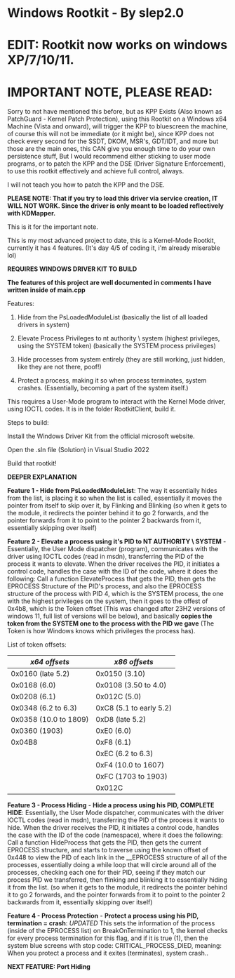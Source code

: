 # Windows Rootkit - By slep2.0

# EDIT: Rootkit now works on windows XP/7/10/11.

# IMPORTANT NOTE, PLEASE READ:
Sorry to not have mentioned this before, but as KPP Exists (Also known as PatchGuard - Kernel Patch Protection), using this Rootkit on a Windows x64 Machine (Vista and onward), will trigger the KPP to bluescreen the machine, 
of course this will not be immediate (or it might be), since KPP does not check every second for the SSDT, DKOM, MSR's, GDT/IDT, and more but those are the main ones, this CAN give you enough time to do your own persistence stuff,
But I would recommend either sticking to user mode programs, or to patch the KPP and the DSE (Driver Signature Enforcement), to use this rootkit effectively and achieve full control, always.

I will not teach you how to patch the KPP and the DSE.

**PLEASE NOTE: That if you try to load this driver via service creation, IT WILL NOT WORK. Since the driver is only meant to be loaded reflectively with KDMapper.**

This is it for the important note.


This is my most advanced project to date, this is a Kernel-Mode Rootkit, currently it has 4 features. (It's day 4/5 of coding it, i'm already miserable lol)

**REQUIRES WINDOWS DRIVER KIT TO BUILD**

**The features of this project are well documented in comments I have written inside of main.cpp**

Features:

1. Hide from the PsLoadedModuleList (basically the list of all loaded drivers in system)

2. Elevate Process Privileges to nt authority \ system (highest privileges, using the SYSTEM token) (basically the SYSTEM process privileges)

3. Hide processes from system entirely (they are still working, just hidden, like they are not there, poof!)

4. Protect a process, making it so when process terminates, system crashes. (Essentially, becoming a part of the system itself.)

This requires a User-Mode program to interact with the Kernel Mode driver, using IOCTL codes. It is in the folder RootkitClient, build it.

Steps to build:

Install the Windows Driver Kit from the official microsoft website.

Open the .sln file (Solution) in Visual Studio 2022

Build that rootkit!


**DEEPER EXPLANATION**

**Feature 1 - Hide from PsLoadedModuleList**: The way it essentially hides from the list, is placing it so when the list is called, essentially it moves the pointer from itself to skip over it, by Flinking and Blinking (so when it gets to the module, it redirects the pointer behind it to go 2 forwards, and the pointer forwards from it to point to the pointer 2 backwards from it, essentially skipping over itself)

**Feature 2 - Elevate a process using it's PID to NT AUTHORITY \ SYSTEM** - Essentially, the User Mode dispatcher (program), communicates with the driver using IOCTL codes (read in msdn), transferring the PID of the process it wants to elevate. When the driver receives the PID, it initiates a control code, handles the case with the ID of the code, where it does the following: Call a function ElevateProcess that gets the PID, then gets the EPROCESS Structure of the PID's process, and also the EPROCESS structure of the process with PID 4, which is the SYSTEM process, the one with the highest privileges on the system, then it goes to the offest of 0x4b8, which is the Token offset (This was changed after 23H2 versions of windows 11, full list of versions will be below), and basically **copies the token from the SYSTEM one to the process with the PID we gave** (The Token is how Windows knows which privileges the process has).

List of token offsets:


  | *x64 offsets*    | *x86 offsets*        |
  | --------------| ------------------ |
  | 0x0160 (late 5.2) | 0x0150 (3.10)      |
  | 0x0168 (6.0)  | 0x0108 (3.50 to 4.0) |
  | 0x0208 (6.1)  | 0x012C (5.0)        |
  | 0x0348 (6.2 to 6.3) | 0xC8 (5.1 to early 5.2) |
  | 0x0358 (10.0 to 1809) | 0xD8 (late 5.2) |
  | 0x0360 (1903) | 0xE0 (6.0)          |
  | 0x04B8        | 0xF8 (6.1)          |
  |               | 0xEC (6.2 to 6.3)   |
  |               | 0xF4 (10.0 to 1607) |
  |               | 0xFC (1703 to 1903) |
  |               | 0x012C              |


**Feature 3 - Process Hiding** - **Hide a process using his PID, COMPLETE HIDE**: Essentially, the User Mode dispatcher, communicates with the driver IOCTL codes (read in msdn), transferring the PID of the process it wants to hide. When the driver receives the PID, it initiates a control code, handles the case with the ID of the code (namespace), where it does the following: Call a function HideProcess that gets the PID, then gets the current EPROCESS structure, and starts to traverse using the known offset of 0x448 to view the PID of each link in the __EPROCESS structure of all of the processes, essentially doing a while loop that will circle around all of the processes, checking each one for their PID, seeing if they match our process PID we transferred, then flinking and blinking it to essentially hiding it from the list. (so when it gets to the module, it redirects the pointer behind it to go 2 forwards, and the pointer forwards from it to point to the pointer 2 backwards from it, essentially skipping over itself)

**Feature 4 - Process Protection** - **Protect a process using his PID, termination = crash**: *UPDATED* This sets the information of the process (inside of the EPROCESS list) on BreakOnTermination to 1, the kernel checks for every process termination for this flag, and if it is true (1), then the system blue screens with stop code: CRITICAL_PROCESS_DIED, meaning: When you protect a process and it exites (terminates), system crash..

**NEXT FEATURE: Port Hiding**
